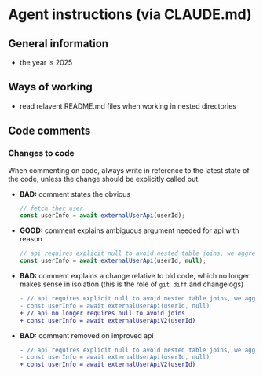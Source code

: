 # Agent instructions (via CLAUDE.md)

## General information

- the year is 2025

## Ways of working

- read relavent README.md files when working in nested directories

## Code comments

### Changes to code

When commenting on code, always write in reference to the latest state of the code, unless the change should be explicitly called out.

- **BAD:** comment states the obvious
  ```js
  // fetch ther user
  const userInfo = await externalUserApi(userId);
  ```
- **GOOD:** comment explains ambiguous argument needed for api with reason
  ```js
  // api requires explicit null to avoid nested table joins, we aggregate extra data elsewhere
  const userInfo = await externalUserApi(userId, null);
  ```
- **BAD:** comment explains a change relative to old code, which no longer makes sense in isolation (this is the role of `git diff` and changelogs)
  ```diff
  - // api requires explicit null to avoid nested table joins, we aggregate extra data elsewhere
  - const userInfo = await externalUserApi(userId, null)
  + // api no longer requires null to avoid joins
  + const userInfo = await externalUserApiV2(userId)
  ```
- **BAD:** comment removed on improved api
  ```diff
  - // api requires explicit null to avoid nested table joins, we aggregate extra data elsewhere
  - const userInfo = await externalUserApi(userId, null)
  + const userInfo = await externalUserApiV2(userId)
  ```
